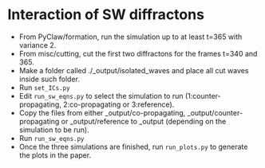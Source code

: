 # Interaction of SW diffractons

* From PyClaw/formation, run the simulation up to at least t=365 with variance 2.
* From misc/cutting, cut the first two diffractons for the frames t=340 and 365.
* Make a folder called ./_output/isolated_waves and place all cut waves inside such folder.
* Run `set_ICs.py`
* Edit `run_sw_eqns.py` to select the simulation to run (1:counter-propagating, 2:co-propagating or 3:reference).
* Copy the files from either _output/co-propagating, _output/counter-propagating or _output/reference to _output (depending on the simulation to be run).
* Run `run_sw_eqns.py`
* Once the three simulations are finished, run `run_plots.py` to generate the plots in the paper.
